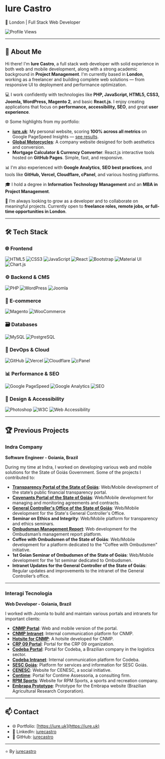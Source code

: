 <!-- SEO: full stack web developer in London, PHP, javascript, html, css, Joomla, WordPress, Magento, React -->

# Iure Castro
📍 London | Full Stack Web Developer

![Profile Views](https://komarev.com/ghpvc/?username=iurecastro&style=flat-square)

---

## 👋 About Me
Hi there! I'm **Iure Castro**, a full stack web developer with solid experience in both web and mobile development, along with a strong academic background in **Project Management**. I'm currently based in **London**, working as a freelancer and building complete web solutions — from responsive UI to deployment and performance optimization.

💻 I work confidently with technologies like **PHP, JavaScript, HTML5, CSS3, Joomla, WordPress, Magento 2**, and basic **React.js**. I enjoy creating applications that focus on **performance, accessibility, SEO**, and great **user experience**.

🌐 Some highlights from my portfolio:

- **[iure.uk](https://iure.uk)**: My personal website, scoring **100% across all metrics** on Google PageSpeed Insights — [see results](https://pagespeed.web.dev/analysis/https-iure-uk/g2whjp1mdu?form_factor=desktop).
- **[Global Motorcycles](https://global-motorcycles-ltd.uk/)**: A company website designed for both aesthetics and conversion.
- **Mortgage Calculator & Currency Converter**: React.js interactive tools hosted on **GitHub Pages**. Simple, fast, and responsive.

📊 I'm also experienced with **Google Analytics**, **SEO best practices**, and tools like **GitHub, Vercel, Cloudflare, cPanel**, and various hosting platforms.

🎓 I hold a degree in **Information Technology Management** and an **MBA in Project Management**.

🚀 I’m always looking to grow as a developer and to collaborate on meaningful projects. Currently open to **freelance roles, remote jobs, or full-time opportunities in London**.

---

## 🛠 Tech Stack

### 🌐 **Frontend**
![HTML5](https://img.shields.io/badge/HTML5-E34F26?style=for-the-badge&logo=html5&logoColor=white)
![CSS3](https://img.shields.io/badge/CSS3-1572B6?style=for-the-badge&logo=css3&logoColor=white)
![JavaScript](https://img.shields.io/badge/JavaScript-F7DF1E?style=for-the-badge&logo=javascript&logoColor=black)
![React](https://img.shields.io/badge/React-20232A?style=for-the-badge&logo=react&logoColor=61DAFB)
![Bootstrap](https://img.shields.io/badge/Bootstrap-7952B3?style=for-the-badge&logo=bootstrap&logoColor=white)
![Material UI](https://img.shields.io/badge/Material_UI-0081CB?style=for-the-badge&logo=mui&logoColor=white)
![Chart.js](https://img.shields.io/badge/Chart.js-FF6384?style=for-the-badge&logo=chartdotjs&logoColor=white)

### ⚙️ **Backend & CMS**
![PHP](https://img.shields.io/badge/PHP-777BB4?style=for-the-badge&logo=php&logoColor=white)
![WordPress](https://img.shields.io/badge/WordPress-21759B?style=for-the-badge&logo=wordpress&logoColor=white)
![Joomla](https://img.shields.io/badge/Joomla-5091CD?style=for-the-badge&logo=joomla&logoColor=white)

### 🛒 **E-commerce**
![Magento](https://img.shields.io/badge/Magento-EE672F?style=for-the-badge&logo=magento&logoColor=white)
![WooCommerce](https://img.shields.io/badge/WooCommerce-96588A?style=for-the-badge&logo=woocommerce&logoColor=white)

### 🗃️ **Databases**
![MySQL](https://img.shields.io/badge/MySQL-4479A1?style=for-the-badge&logo=mysql&logoColor=white)
![PostgreSQL](https://img.shields.io/badge/PostgreSQL-4169E1?style=for-the-badge&logo=postgresql&logoColor=white)

### 🚀 **DevOps & Cloud**
![GitHub](https://img.shields.io/badge/GitHub-181717?style=for-the-badge&logo=github&logoColor=white)
![Vercel](https://img.shields.io/badge/Vercel-000000?style=for-the-badge&logo=vercel&logoColor=white)
![Cloudflare](https://img.shields.io/badge/Cloudflare-F38020?style=for-the-badge&logo=cloudflare&logoColor=white)
![cPanel](https://img.shields.io/badge/cPanel-FF6C2C?style=for-the-badge&logo=cpanel&logoColor=white)

### 📊 **Performance & SEO**
![Google PageSpeed](https://img.shields.io/badge/PageSpeed-4285F4?style=for-the-badge&logo=google&logoColor=white)
![Google Analytics](https://img.shields.io/badge/Google_Analytics-E37400?style=for-the-badge&logo=googleanalytics&logoColor=white)
![SEO](https://img.shields.io/badge/SEO-000000?style=for-the-badge&logo=seo&logoColor=white)

### 🎨 **Design & Accessibility**
![Photoshop](https://img.shields.io/badge/Adobe_Photoshop-31A8FF?style=for-the-badge&logo=adobephotoshop&logoColor=white)
![W3C](https://img.shields.io/badge/W3C-005A9C?style=for-the-badge&logo=w3c&logoColor=white)
![Web Accessibility](https://img.shields.io/badge/Accessibility-000000?style=for-the-badge&logo=accessibility&logoColor=white)

---

## 🏆 Previous Projects

### Indra Company
**Software Engineer - Goiania, Brazil**

During my time at Indra, I worked on developing various web and mobile solutions for the State of Goiás Government. Some of the projects I contributed to:

- **[Transparency Portal of the State of Goiás](https://transparencia.go.gov.br/)**: Web/Mobile development of the state’s public financial transparency portal.
- **[Covenants Portal of the State of Goiás](http://www.portal.convenios.go.gov.br/portaldeconvenios/)**: Web/Mobile development for managing and monitoring agreements and contracts.
- **[General Controller's Office of the State of Goiás](https://goias.gov.br/controladoria/)**: Web/Mobile development for the State's General Controller's Office.
- **Seminar on Ethics and Integrity**: Web/Mobile platform for transparency and ethics seminars.
- **[Ombudsman Management Report](http://www.cge.go.gov.br/ouvidoria/relatorioGeral.php)**: Web development for the Ombudsman’s management report platform.
- **Coffee with Ombudsmen of the State of Goiás**: Web/Mobile development for a platform dedicated to the "Coffee with Ombudsmen" initiative.
- **1st Goian Seminar of Ombudsmen of the State of Goiás**: Web/Mobile development for the 1st seminar dedicated to Ombudsmen.
- **Intranet Updates for the General Controller of the State of Goiás**: Regular updates and improvements to the intranet of the General Controller’s office.
  
---

### Interagi Tecnologia
**Web Developer - Goiania, Brazil**

I worked with Joomla to build and maintain various portals and intranets for important clients:

- **[CNMP Portal](http://www.cnmp.mp.br/)**: Web and mobile version of the portal.
- **[CNMP Intranet](http://www.cnmp.mp.br/intranet/component/users/?view=login)**: Internal communication platform for CNMP.
- **[Hotsite for CNMP](http://www.cnmp.mp.br/premio/)**: A hotsite developed for CNMP.
- **[CRP 09 Portal](http://www.crp09.org.br/portal/)**: Portal for the CRP 09 organization.
- **[Codeba Portal](http://www.codeba.com.br/)**: Portal for Codeba, a Brazilian company in the logistics sector.
- **[Codeba Intranet](http://www.codeba.com.br/)**: Internal communication platform for Codeba.
- **[SESC Goiás](http://www.sescgo.com.br)**: Platform for services and information for SESC Goiás.
- **[CENESC](http://sesccidadania.com.br)**: Website for CENESC, a social initiative.
- **[Contime](#)**: Portal for Contime Assessoria, a consulting firm.
- **[RPM Sports](#)**: Website for RPM Sports, a sports and recreation company.
- **[Embrapa Prototype](https://www.embrapa.br/)**: Prototype for the Embrapa website (Brazilian Agricultural Research Corporation).

---

## 📫 Contact
- 🌐 Portfolio: [https://iure.uk](https://iure.uk)
- 💼 LinkedIn: [iurecastro](https://linkedin.com/in/iurecastro)
- 🔗 GitHub: [iurecastro](https://github.com/iurecastro)

---

⭐️ By [iurecastro](https://github.com/iurecastro)
